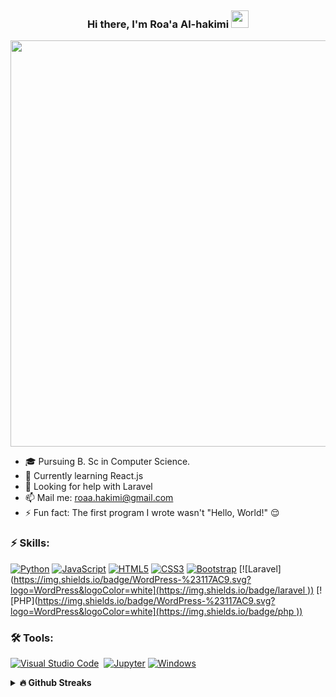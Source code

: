 <p align="right">
  <a href="https://wakatime.com/@ro5a"><img alt="" src="https://wakatime.com/badge/user/8e02bfd3-85d8-4d9d-88df-fa983f91ff30.svg"></a>
 
</p>
<h3 align="center">
  Hi there, I'm Roa'a Al-hakimi
  <img src="https://media.giphy.com/media/hvRJCLFzcasrR4ia7z/giphy.gif" width="28">
</h3> 
<p align="center">
  <a href="#"><img width="650px" src="https://readme-typing-svg.herokuapp.com?font=Ubuntu&color=58a6ff&size=22&center=true&lines=Hello,+World+🌎;Welcome+to+my+GitHub+profile+😇;Happy+to+see+you+here+😀;Feel+free+to+look+around+😌;Reach+me+out+if+you+need+me+🤗;Have+a+great+day+😊"></a>
</p>

- 🎓 Pursuing B. Sc in Computer Science.
- 🧠 Currently learning React.js
- 🔭 Looking for help with Laravel
- 📫 Mail me: [roaa.hakimi@gmail.com](mailto:roaa.hakimi@gmail.com)
- ⚡ Fun fact: The first program I wrote wasn't "Hello, World!" 😌 
<!-- - 🌐 Web: [Roa'a Al-hakimi]() -->
<!-- - 💬 Ask me about Python -->



### ⚡ Skills:
[![Python](https://img.shields.io/badge/-Python-yellow?logo=Python)](#)
[![JavaScript](https://img.shields.io/badge/-JavaScript-blue?logo=javascript)](#)
[![HTML5](https://img.shields.io/badge/-HTML5-E34F26?logo=html5&logoColor=white)](#)
[![CSS3](https://img.shields.io/badge/-CSS3-1572B6?logo=css3)](#)
[![Bootstrap](https://img.shields.io/badge/-Bootstrap-563D7C?logo=bootstrap)](#)
[![Laravel]([https://img.shields.io/badge/WordPress-%23117AC9.svg?logo=WordPress&logoColor=white](https://img.shields.io/badge/laravel
))](#)
[![PHP]([https://img.shields.io/badge/WordPress-%23117AC9.svg?logo=WordPress&logoColor=white](https://img.shields.io/badge/php
))](#)

<!-- [![Django](https://img.shields.io/badge/django-%23092E20.svg?logo=django&logoColor=white)](#) -->
<!-- [![Java](https://img.shields.io/badge/-java-E34A86?logo=java)](#) -->
<!-- [![LaTeX](https://img.shields.io/badge/latex-%23008080.svg?logo=latex&logoColor=white)](#) -->
<!-- style=flat-square& -->

### 🛠 Tools:
<p>
<!--   <a href="#"><img alt="" src=""></a> -->
  <a href="#"><img alt="Visual Studio Code" src="https://img.shields.io/badge/Visual%20Studio%20Code-0078d7.svg?logo=visual-studio-code&logoColor=white"></a>
  <a href="#"><img alt="" src="https://img.shields.io/badge/Xcode-0078d7.svg?logo=xcode&logoColor=white"></a>
  <a href="#"><img alt="Jupyter" src="https://img.shields.io/badge/Jupyter-F37626.svg?logo=Jupyter&logoColor=white"></a>
  <a href="#"><img alt="Windows" src="https://img.shields.io/badge/Windows-0078D6?logo=windows&logoColor=white"></a>
 
</p>
  

<details>	
  <summary><b>🔥 Github Streaks</b></summary><br>
  <p align="center">
 [![GitHub Streak](https://github-readme-streak-stats.herokuapp.com?user=ro5a&theme=cobalt&mode=weekly)](https://git.io/streak-stats)</p>
</details>
 
  
